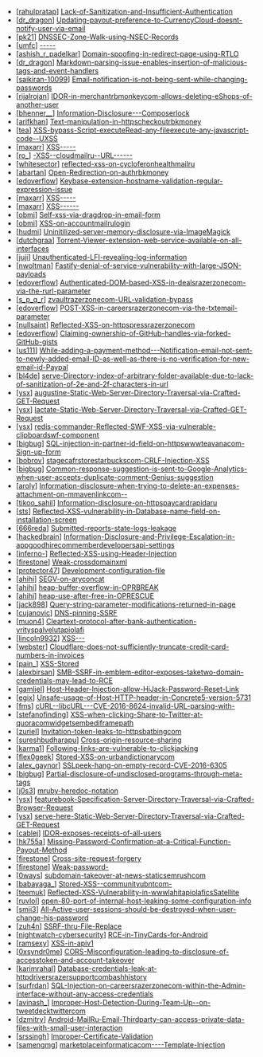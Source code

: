 * [[rahulpratap](https://hackerone.com/rahulpratap)] [Lack-of-Sanitization-and-Insufficient-Authentication](https://hackerone.com/reports/249759)
* [[dr_dragon](https://hackerone.com/dr_dragon)] [Updating-payout-preference-to-CurrencyCloud-doesnt-notify-user-via-email](https://hackerone.com/reports/240083)
* [[pk21](https://hackerone.com/pk21)] [DNSSEC-Zone-Walk-using-NSEC-Records](https://hackerone.com/reports/228471)
* [[umfc](https://hackerone.com/umfc)] [-----](https://hackerone.com/reports/107664)
* [[ashish_r_padelkar](https://hackerone.com/ashish_r_padelkar)] [Domain-spoofing-in-redirect-page-using-RTLO](https://hackerone.com/reports/299403)
* [[dr_dragon](https://hackerone.com/dr_dragon)] [Markdown-parsing-issue-enables-insertion-of-malicious-tags-and-event-handlers](https://hackerone.com/reports/299728)
* [[saikiran-10099](https://hackerone.com/saikiran-10099)] [Email-notification-is-not-being-sent-while-changing-passwords](https://hackerone.com/reports/280519)
* [[rijalrojan](https://hackerone.com/rijalrojan)] [IDOR-in-merchantrbmonkeycom-allows-deleting-eShops-of-another-user](https://hackerone.com/reports/281296)
* [[bhenner__](https://hackerone.com/bhenner__)] [Information-Disclosure---Composerlock](https://hackerone.com/reports/294568)
* [[arifkhan](https://hackerone.com/arifkhan)] [Text-manipulation-in-httpscheckoutrbkmoney](https://hackerone.com/reports/299034)
* [[tea](https://hackerone.com/tea)] [XSS-bypass-Script-executeRead-any-fileexecute-any-javascript-code--UXSS](https://hackerone.com/reports/243058)
* [[maxarr](https://hackerone.com/maxarr)] [XSS-----](https://hackerone.com/reports/246634)
* [[ro_](https://hackerone.com/ro_)] [-XSS--cloudmailru--URL------](https://hackerone.com/reports/258596)
* [[whitesector](https://hackerone.com/whitesector)] [reflected-xss-on-cycloferonhealthmailru](https://hackerone.com/reports/306128)
* [[abartan](https://hackerone.com/abartan)] [Open-Redirection-on-authrbkmoney](https://hackerone.com/reports/295865)
* [[edoverflow](https://hackerone.com/edoverflow)] [Keybase-extension-hostname-validation-regular-expression-issue](https://hackerone.com/reports/307672)
* [[maxarr](https://hackerone.com/maxarr)] [XSS-----](https://hackerone.com/reports/269458)
* [[maxarr](https://hackerone.com/maxarr)] [XSS------](https://hackerone.com/reports/277163)
* [[obmi](https://hackerone.com/obmi)] [Self-xss-via-dragdrop-in-email-form](https://hackerone.com/reports/287382)
* [[obmi](https://hackerone.com/obmi)] [XSS-on-accountmailrulogin](https://hackerone.com/reports/291522)
* [[hudmi](https://hackerone.com/hudmi)] [Uninitilized-server-memory-disclosure-via-ImageMagick](https://hackerone.com/reports/294548)
* [[dutchgraa](https://hackerone.com/dutchgraa)] [Torrent-Viewer-extension-web-service-available-on-all-interfaces](https://hackerone.com/reports/300181)
* [[juji](https://hackerone.com/juji)] [Unauthenticated-LFI-revealing-log-information](https://hackerone.com/reports/272578)
* [[nwoltman](https://hackerone.com/nwoltman)] [Fastify-denial-of-service-vulnerability-with-large-JSON-payloads](https://hackerone.com/reports/303632)
* [[edoverflow](https://hackerone.com/edoverflow)] [Authenticated-DOM-based-XSS-in-dealsrazerzonecom-via-the-rurl-parameter](https://hackerone.com/reports/292200)
* [[s_p_q_r](https://hackerone.com/s_p_q_r)] [zvaultrazerzonecom-URL-validation-bypass](https://hackerone.com/reports/294124)
* [[edoverflow](https://hackerone.com/edoverflow)] [POST-XSS-in-careersrazerzonecom-via-the-txtemail-parameter](https://hackerone.com/reports/293316)
* [[nullsaint](https://hackerone.com/nullsaint)] [Reflected-XSS-on-httpspressrazerzonecom](https://hackerone.com/reports/293313)
* [[edoverflow](https://hackerone.com/edoverflow)] [Claiming-ownership-of-GitHub-handles-via-forked-GitHub-gists](https://hackerone.com/reports/307675)
* [[us111](https://hackerone.com/us111)] [While-adding-a-payment-method---Notification-email-not-sent-to-newly-added-email-ID-as-well-as-there-is-no-verification-for-new-email-id-Paypal](https://hackerone.com/reports/307424)
* [[bl4de](https://hackerone.com/bl4de)] [serve-Directory-index-of-arbitrary-folder-available-due-to-lack-of-sanitization-of-2e-and-2f-characters-in-url](https://hackerone.com/reports/307666)
* [[ysx](https://hackerone.com/ysx)] [augustine-Static-Web-Server-Directory-Traversal-via-Crafted-GET-Request](https://hackerone.com/reports/296282)
* [[ysx](https://hackerone.com/ysx)] [lactate-Static-Web-Server-Directory-Traversal-via-Crafted-GET-Request](https://hackerone.com/reports/296645)
* [[ysx](https://hackerone.com/ysx)] [redis-commander-Reflected-SWF-XSS-via-vulnerable-clipboardswf-component](https://hackerone.com/reports/296377)
* [[bigbug](https://hackerone.com/bigbug)] [SQL-injection-in-partner-id-field-on-httpswwwteavanacom-Sign-up-form](https://hackerone.com/reports/269279)
* [[bobrov](https://hackerone.com/bobrov)] [stagecafrstorestarbuckscom-CRLF-Injection-XSS](https://hackerone.com/reports/192667)
* [[bigbug](https://hackerone.com/bigbug)] [Common-response-suggestion-is-sent-to-Google-Analytics-when-user-accepts-duplicate-comment-Genius-suggestion](https://hackerone.com/reports/297181)
* [[aroly](https://hackerone.com/aroly)] [Information-disclosure-when-trying-to-delete-an-expenses-attachment-on-mmavenlinkcom--](https://hackerone.com/reports/299334)
* [[tikoo_sahil](https://hackerone.com/tikoo_sahil)] [Information-disclosure-on-httpspaycardrapidaru](https://hackerone.com/reports/299552)
* [[sts](https://hackerone.com/sts)] [Reflected-XSS-vulnerability-in-Database-name-field-on-installation-screen](https://hackerone.com/reports/289330)
* [[666reda](https://hackerone.com/666reda)] [Submitted-reports-state-logs-leakage](https://hackerone.com/reports/306733)
* [[hackedbrain](https://hackerone.com/hackedbrain)] [Information-Disclosure-and-Privilege-Escalation-in-appgoodhirecommemberdevelopersapi-settings](https://hackerone.com/reports/276976)
* [[inferno-](https://hackerone.com/inferno-)] [Reflected-XSS-using-Header-Injection](https://hackerone.com/reports/297203)
* [[firestone](https://hackerone.com/firestone)] [Weak-crossdomainxml](https://hackerone.com/reports/269184)
* [[protector47](https://hackerone.com/protector47)] [Development-configuration-file](https://hackerone.com/reports/231267)
* [[ahihi](https://hackerone.com/ahihi)] [SEGV-on-aryconcat](https://hackerone.com/reports/296198)
* [[ahihi](https://hackerone.com/ahihi)] [heap-buffer-overflow-in-OPRBREAK](https://hackerone.com/reports/295380)
* [[ahihi](https://hackerone.com/ahihi)] [heap-use-after-free-in-OPRESCUE](https://hackerone.com/reports/295276)
* [[jack898](https://hackerone.com/jack898)] [Query-string-parameter-modifications-returned-in-page](https://hackerone.com/reports/305082)
* [[cujanovic](https://hackerone.com/cujanovic)] [DNS-pinning-SSRF](https://hackerone.com/reports/289187)
* [[muon4](https://hackerone.com/muon4)] [Cleartext-protocol-after-bank-authentication-yrityspalvelutapiolafi](https://hackerone.com/reports/300104)
* [[lincoln9932](https://hackerone.com/lincoln9932)] [XSS---](https://hackerone.com/reports/293105)
* [[webster](https://hackerone.com/webster)] [Cloudflare-does-not-sufficiently-truncate-credit-card-numbers-in-invoices](https://hackerone.com/reports/293276)
* [[pain_](https://hackerone.com/pain_)] [XSS-Stored](https://hackerone.com/reports/205626)
* [[alexbirsan](https://hackerone.com/alexbirsan)] [SMB-SSRF-in-emblem-editor-exposes-taketwo-domain-credentials-may-lead-to-RCE](https://hackerone.com/reports/288353)
* [[gamliel](https://hackerone.com/gamliel)] [Host-Header-Injection-allow-HiJack-Password-Reset-Link](https://hackerone.com/reports/301592)
* [[egix](https://hackerone.com/egix)] [Unsafe-usage-of-Host-HTTP-header-in-Concrete5-version-5731](https://hackerone.com/reports/59666)
* [[fms](https://hackerone.com/fms)] [cURL--libcURL---CVE-2016-8624-invalid-URL-parsing-with-](https://hackerone.com/reports/180434)
* [[stefanofinding](https://hackerone.com/stefanofinding)] [XSS-when-clicking-Share-to-Twitter-at-quoracomwidgetsembediframepath](https://hackerone.com/reports/258876)
* [[zuriel](https://hackerone.com/zuriel)] [Invitation-token-leaks-to-httpsbatbingcom](https://hackerone.com/reports/301526)
* [[sureshbudharapu](https://hackerone.com/sureshbudharapu)] [Cross-origin-resource-sharing](https://hackerone.com/reports/288912)
* [[karma1](https://hackerone.com/karma1)] [Following-links-are-vulnerable-to-clickjacking](https://hackerone.com/reports/289246)
* [[flex0geek](https://hackerone.com/flex0geek)] [Stored-XSS-on-urbandictionarycom](https://hackerone.com/reports/289085)
* [[alex_gaynor](https://hackerone.com/alex_gaynor)] [SSLpeek-hang-on-empty-record-CVE-2016-6305](https://hackerone.com/reports/288993)
* [[bigbug](https://hackerone.com/bigbug)] [Partial-disclosure-of-undisclosed-programs-through-meta-tags](https://hackerone.com/reports/302620)
* [[j0s3](https://hackerone.com/j0s3)] [mruby-heredoc-notation](https://hackerone.com/reports/297383)
* [[ysx](https://hackerone.com/ysx)] [featurebook-Specification-Server-Directory-Traversal-via-Crafted-Browser-Request](https://hackerone.com/reports/296305)
* [[ysx](https://hackerone.com/ysx)] [serve-here-Static-Web-Server-Directory-Traversal-via-Crafted-GET-Request](https://hackerone.com/reports/296254)
* [[cablej](https://hackerone.com/cablej)] [IDOR-exposes-receipts-of-all-users](https://hackerone.com/reports/283407)
* [[hk755a](https://hackerone.com/hk755a)] [Missing-Password-Confirmation-at-a-Critical-Function-Payout-Method](https://hackerone.com/reports/303299)
* [[firestone](https://hackerone.com/firestone)] [Cross-site-request-forgery](https://hackerone.com/reports/269196)
* [[firestone](https://hackerone.com/firestone)] [Weak-password-](https://hackerone.com/reports/267539)
* [[0ways](https://hackerone.com/0ways)] [subdomain-takeover-at-news-staticsemrushcom](https://hackerone.com/reports/294201)
* [[babayaga_](https://hackerone.com/babayaga_)] [Stored-XSS--communityubntcom-](https://hackerone.com/reports/294048)
* [[teemuk](https://hackerone.com/teemuk)] [Reflected-XSS-Vulnerability-in-wwwlahitapiolaficsSatellite](https://hackerone.com/reports/219140)
* [[ruvlol](https://hackerone.com/ruvlol)] [open-80-port-of-internal-host-leaking-some-configuration-info](https://hackerone.com/reports/295552)
* [[smii3](https://hackerone.com/smii3)] [All-Active-user-sessions-should-be-destroyed-when-user-change-his-password](https://hackerone.com/reports/150540)
* [[zuh4n](https://hackerone.com/zuh4n)] [SSRF-thru-File-Replace](https://hackerone.com/reports/243865)
* [[nightwatch-cybersecurity](https://hackerone.com/nightwatch-cybersecurity)] [RCE-in-TinyCards-for-Android](https://hackerone.com/reports/281605)
* [[ramsexy](https://hackerone.com/ramsexy)] [XSS-in-apiv1](https://hackerone.com/reports/198851)
* [[0xsyndr0me](https://hackerone.com/0xsyndr0me)] [CORS-Misconfiguration-leading-to-disclosure-of-accesstoken-and-account-takeover](https://hackerone.com/reports/268970)
* [[karimrahal](https://hackerone.com/karimrahal)] [Database-credentials-leak-at-httpdriversrazersupportcombashhistory](https://hackerone.com/reports/293470)
* [[surfrdan](https://hackerone.com/surfrdan)] [SQL-Injection-on-careersrazerzonecom-within-the-Admin-interface-without-any-access-credentials](https://hackerone.com/reports/300138)
* [[avinash_](https://hackerone.com/avinash_)] [Improper-Host-Detection-During-Team-Up--on-tweetdecktwittercom](https://hackerone.com/reports/294867)
* [[dzmitry](https://hackerone.com/dzmitry)] [Android-MailRu-Email-Thirdparty-can-access-private-data-files-with-small-user-interaction](https://hackerone.com/reports/226191)
* [[srssingh](https://hackerone.com/srssingh)] [Improper-Certificate-Validation](https://hackerone.com/reports/294891)
* [[samengmg](https://hackerone.com/samengmg)] [marketplaceinformaticacom----Template-Injection](https://hackerone.com/reports/299241)
